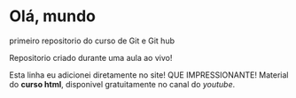 # Olá, mundo
 primeiro repositorio do curso de Git e Git hub

 Repositorio criado durante uma aula ao vivo!
 
 Esta linha eu adicionei diretamente no site! QUE IMPRESSIONANTE!
 Material do **curso html**, disponivel gratuitamente no canal do *youtube*.
